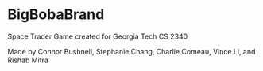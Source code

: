 # BigBobaBrand
Space Trader Game created for Georgia Tech CS 2340

Made by Connor Bushnell, Stephanie Chang, Charlie Comeau, Vince Li, and Rishab Mitra
